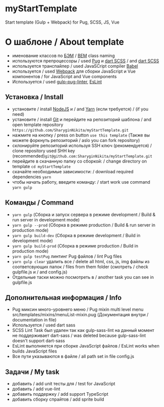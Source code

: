 # myStartTemplate
Start template (Gulp + Webpack) for Pug, SCSS, JS, Vue

# О шаблоне / About template
* именование классов по [БЭМ](https://ru.bem.info/) / [BEM](https://en.bem.info/) class naming
* используются препроцессоры / used [Pug](https://pugjs.org/) и [dart SCSS](https://sass-scss.ru/dart-sass/) / and [dart SCSS](https://sass-lang.com/dart-sass)
* используется транспайлер / used JavaSCript compiler [Babel](https://babeljs.io/)
* используется / used [Webpack](https://webpack.js.org/) для сборки JavaScript и Vue компонентов / for JavaScript and Vue components
* Используется / used [gulp-pug-linter](https://www.npmjs.com/package/gulp-pug-linter), [EsLint](https://eslint.org/)

## Установка / Install
* установите / install [NodeJS](https://nodejs.org/en/) и / and [Yarn](https://yarnpkg.com/en/docs/install) (если требуется) / (if you need)
* установите / install [Git](https://gicm.com/downloads) и перейдите на репозиторий шаблона / and open template repository ````https://github.com/SharyginNikita/myStartTemplate.git````
* нажмите на кнопку / press on button ````use this template```` (Также вы можете форкнуть репозиторий / aslo you can fork repository)
* склонируйте репозиторий используя SSH ключ (рекомендуется) / clone repository used SHH key (recommended)````git@github.com:SharyginNikita/myStartTemplate.git````
* перейдите в скачанную папку со сборкой: / change directory on template ````cd myStartTemplate````
* скачайте необходимые зависимости: / download required dependencies ````yarn````
* чтобы начать работу, введите команду: / start work use command ````yarn gulp````

## Команды / Command
* ````yarn gulp```` (Сборка и запуск сервера в режиме development / Build & run server in development mode)
* ````yarn gulp --prod```` (Сборка в режиме production / Build & run server in production mode)
* ````yarn gulp build-dev```` (Сборка в режиме development / Build in development mode)
* ````yarn gulp build-prod```` (Сборка в режиме production / Build in production mode)
* ````yarn gulp testPug```` линтинг Pug файлов / lint Pug files
* ````yarn gulp clear```` удалить все / delete all html, css, js, img файлы из соответсвующих папок / files from them folder (смотреть / check gulpfile.js и / and config.js)
* Отдельные таски можно посмотреть в / another task you can see in gulpfile.js

## Дополнительная информация / Info
* Pug миксин много-уровнего меню / Pug mixin multi level menu  src/templates/mixins/menuList-mixin.pug (Документация внутри / documentation in file)
* Используется / used dart sass
* SCSS Lint Task был удален так как gulp-sass-lint на данный момент не поддерживает dart-sass / was deleted because gulp-sass-lint doesn't support dart-sass
* EsLint выполняется при сборке JavaScript файлов / EsLint works when builds JavaScript files
* Все пути указываются в файле / all path set in  file config.js


## Задачи / My task
* добавить / add unit тесты для / test for JavaScript
* добавить / add vue-lint
* добавить поддержку / add support TypeScript
* добавить сборку спрайтов / add sprite build






